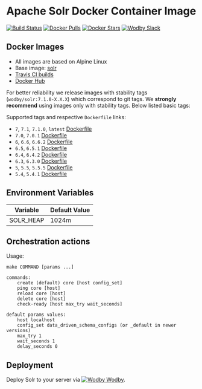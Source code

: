 # Apache Solr Docker Container Image

[![Build Status](https://travis-ci.org/wodby/solr.svg?branch=master)](https://travis-ci.org/wodby/solr)
[![Docker Pulls](https://img.shields.io/docker/pulls/wodby/solr.svg)](https://hub.docker.com/r/wodby/solr)
[![Docker Stars](https://img.shields.io/docker/stars/wodby/solr.svg)](https://hub.docker.com/r/wodby/solr)
[![Wodby Slack](http://slack.wodby.com/badge.svg)](http://slack.wodby.com)

## Docker Images

* All images are based on Alpine Linux
* Base image: [solr](https://hub.docker.com/r/_/solr/)
* [Travis CI builds](https://travis-ci.org/wodby/solr) 
* [Docker Hub](https://hub.docker.com/r/wodby/solr)

For better reliability we release images with stability tags (`wodby/solr:7.1.0-X.X.X`) which correspond to git tags. We **strongly recommend** using images only with stability tags. Below listed basic tags:

Supported tags and respective `Dockerfile` links:

* `7`, `7.1`, `7.1.0`, `latest` [Dockerfile](https://github.com/wodby/solr/tree/master/Dockerfile)
* `7.0`, `7.0.1` [Dockerfile](https://github.com/wodby/solr/tree/master/Dockerfile)
* `6`, `6.6`, `6.6.2` [Dockerfile](https://github.com/wodby/solr/tree/master/Dockerfile)
* `6.5`, `6.5.1` [Dockerfile](https://github.com/wodby/solr/tree/master/Dockerfile)
* `6.4`, `6.4.2` [Dockerfile](https://github.com/wodby/solr/tree/master/Dockerfile)
* `6.3`, `6.3.0` [Dockerfile](https://github.com/wodby/solr/tree/master/Dockerfile)
* `5`, `5.5`, `5.5.5` [Dockerfile](https://github.com/wodby/solr/tree/master/Dockerfile)
* `5.4`, `5.4.1` [Dockerfile](https://github.com/wodby/solr/tree/master/Dockerfile)

## Environment Variables

| Variable  | Default Value |
| --------- | ------------- |
| SOLR_HEAP | 1024m         |

## Orchestration actions

Usage:
```
make COMMAND [params ...]

commands:
    create (default) core [host config_set] 
    ping core [host]
    reload core [host]
    delete core [host]
    check-ready [host max_try wait_seconds]
 
default params values:
    host localhost
    config_set data_driven_schema_configs (or _default in newer versions)
    max_try 1
    wait_seconds 1
    delay_seconds 0
```

## Deployment

Deploy Solr to your server via [![Wodby](https://www.google.com/s2/favicons?domain=wodby.com) Wodby](https://cloud.wodby.com/stackhub/dc8074a9-f27d-44a8-8f88-5922b4e16d2f).
